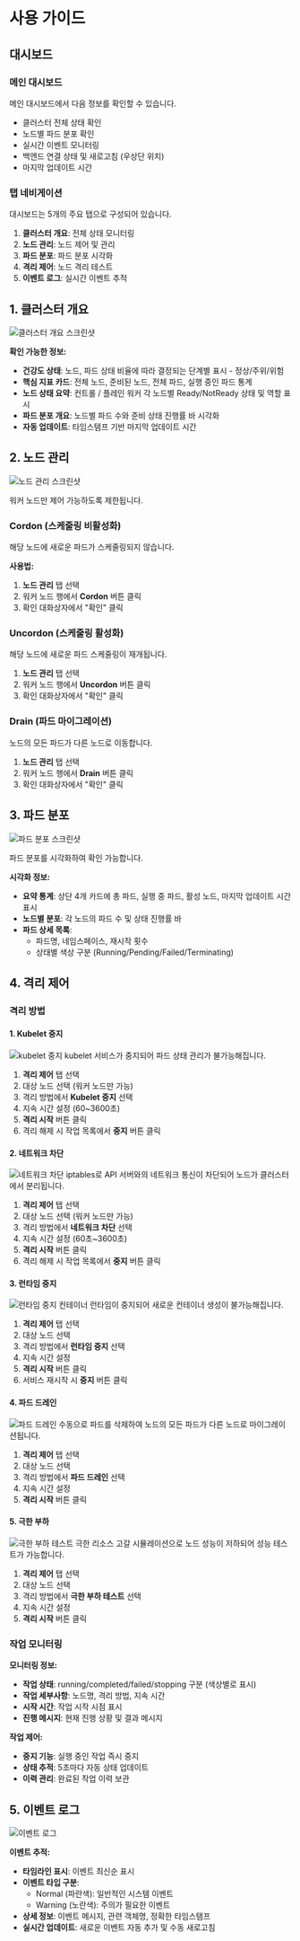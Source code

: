 # 사용 가이드

## 대시보드

### 메인 대시보드

메인 대시보드에서 다음 정보를 확인할 수 있습니다.
- 클러스터 전체 상태 확인 
- 노드별 파드 분포 확인
- 실시간 이벤트 모니터링
- 백엔드 연결 상태 및 새로고침 (우상단 위치)
- 마지막 업데이트 시간

### 탭 네비게이션
대시보드는 5개의 주요 탭으로 구성되어 있습니다.
1. **클러스터 개요**: 전체 상태 모니터링
2. **노드 관리**: 노드 제어 및 관리
3. **파드 분포**: 파드 분포 시각화
4. **격리 제어**: 노드 격리 테스트
5. **이벤트 로그**: 실시간 이벤트 추적

## 1. 클러스터 개요
![클러스터 개요 스크린샷](../images/클러스터%20개요.png)

**확인 가능한 정보:**
- **건강도 상태**: 노드, 파드 상태 비율에 따라 결정되는 단계별 표시 - 정상/주위/위험
- **핵심 지표 카드**: 전체 노드, 준비된 노드, 전체 파드, 실행 중인 파드 통계
- **노드 상태 요약**: 컨트롤 / 플레인 워커 각 노드별 Ready/NotReady 상태 및 역할 표시
- **파드 분포 개요**: 노드별 파드 수와 준비 상태 진행률 바 시각화
- **자동 업데이트**: 타임스탬프 기반 마지막 업데이트 시간

## 2. 노드 관리
![노드 관리 스크린샷](../images/노드관리.png)

워커 노드만 제어 가능하도록 제한됩니다.

### Cordon (스케줄링 비활성화)
해당 노드에 새로운 파드가 스케줄링되지 않습니다.

**사용법:**
1. **노드 관리** 탭 선택
2. 워커 노드 행에서 **Cordon** 버튼 클릭
3. 확인 대화상자에서 "확인" 클릭

### Uncordon (스케줄링 활성화)
해당 노드에 새로운 파드 스케줄링이 재개됩니다.

1. **노드 관리** 탭 선택
2. 워커 노드 행에서 **Uncordon** 버튼 클릭
3. 확인 대화상자에서 "확인" 클릭

### Drain (파드 마이그레이션)
노드의 모든 파드가 다른 노드로 이동합니다.

1. **노드 관리** 탭 선택
2. 워커 노드 행에서 **Drain** 버튼 클릭
3. 확인 대화상자에서 "확인" 클릭

## 3. 파드 분포
![파드 분포 스크린샷](../images/파드분포.png)

파드 분포를 시각화하여 확인 가능합니다.

**시각화 정보:**
- **요약 통계**: 상단 4개 카드에 총 파드, 실행 중 파드, 활성 노드, 마지막 업데이트 시간 표시
- **노드별 분포**: 각 노드의 파드 수 및 상태 진행률 바
- **파드 상세 목록**: 
  - 파드명, 네임스페이스, 재시작 횟수
  - 상태별 색상 구분 (Running/Pending/Failed/Terminating)

## 4. 격리 제어

### 격리 방법

#### 1. Kubelet 중지
![kubelet 중지](../images/kubelet%20중지.png)
kubelet 서비스가 중지되어 파드 상태 관리가 불가능해집니다.

1. **격리 제어** 탭 선택
2. 대상 노드 선택 (워커 노드만 가능)
3. 격리 방법에서 **Kubelet 중지** 선택
4. 지속 시간 설정 (60~3600초)
5. **격리 시작** 버튼 클릭
6. 격리 해제 시 작업 목록에서 **중지** 버튼 클릭

#### 2. 네트워크 차단
![네트워크 차단](../images/네트워크%20차단.png)
iptables로 API 서버와의 네트워크 통신이 차단되어 노드가 클러스터에서 분리됩니다.

1. **격리 제어** 탭 선택
2. 대상 노드 선택 (워커 노드만 가능)
3. 격리 방법에서 **네트워크 차단** 선택
4. 지속 시간 설정 (60초~3600초)
5. **격리 시작** 버튼 클릭
6. 격리 해제 시 작업 목록에서 **중지** 버튼 클릭

#### 3. 런타임 중지
![런타임 중지](../images/런타임%20중지.png)
컨테이너 런타임이 중지되어 새로운 컨테이너 생성이 불가능해집니다.

1. **격리 제어** 탭 선택
2. 대상 노드 선택
3. 격리 방법에서 **런타임 중지** 선택
4. 지속 시간 설정
5. **격리 시작** 버튼 클릭
6. 서비스 재시작 시 **중지** 버튼 클릭

#### 4. 파드 드레인
![파드 드레인](../images/파드%20드레인.png)
수동으로 파드를 삭제하여 노드의 모든 파드가 다른 노드로 마이그레이션됩니다.

1. **격리 제어** 탭 선택
2. 대상 노드 선택
3. 격리 방법에서 **파드 드레인** 선택
4. 지속 시간 설정
5. **격리 시작** 버튼 클릭

#### 5. 극한 부하
![극한 부하 테스트](../images/극한%20부하%20테스트.png)
극한 리소스 고갈 시뮬레이션으로 노드 성능이 저하되어 성능 테스트가 가능합니다.

1. **격리 제어** 탭 선택
2. 대상 노드 선택
3. 격리 방법에서 **극한 부하 테스트** 선택
4. 지속 시간 설정
5. **격리 시작** 버튼 클릭

### 작업 모니터링
**모니터링 정보:**
- **작업 상태**: running/completed/failed/stopping 구분 (색상별로 표시)
- **작업 세부사항**: 노드명, 격리 방법, 지속 시간
- **시작 시간**: 작업 시작 시점 표시
- **진행 메시지**: 현재 진행 상황 및 결과 메시지

**작업 제어:**
- **중지 기능**: 실행 중인 작업 즉시 중지
- **상태 추적**: 5초마다 자동 상태 업데이트
- **이력 관리**: 완료된 작업 이력 보관

## 5. 이벤트 로그
![이벤트 로그](../images/이벤트로그.png)

**이벤트 추적:**
- **타임라인 표시**: 이벤트 최신순 표시
- **이벤트 타입 구분**:
  - Normal (파란색): 일반적인 시스템 이벤트
  - Warning (노란색): 주의가 필요한 이벤트
- **상세 정보**: 이벤트 메시지, 관련 객체명, 정확한 타임스탬프
- **실시간 업데이트**: 새로운 이벤트 자동 추가 및 수동 새로고침